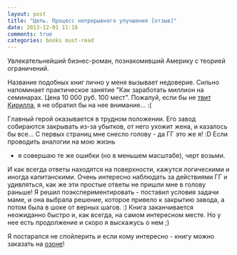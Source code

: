 ```yaml
---
layout: post
title: "Цель. Процесс непрерывного улучшения [отзыв]"
date: 2013-12-01 11:18
comments: true
categories: books must-read
---
```

Увлекательнейший бизнес-роман, познакомивший Америку с теорией
ограничений.
 <!--more-->

Название подобных книг лично у меня вызывает недоверие. Сильно
напоминает практическое занятие "Как заработать миллион на семинарах. Цена 10 000 руб. 100 мест". Пожалуй, если бы не [твит Кирилла](https://twitter.com/mokevnin/status/397111571039916033), я не обратил бы на нее внимание... :(

Главный герой оказывается в трудном положении. Его завод собираются закрывать из-за
убытков, от него ухожит жена, и казалось бы все... С первых страниц мне
снесло голову - да ГГ это же я! :D Если проводить аналогии на мою жизнь
- я совершаю те же ошибки (но в меньшем масштабе), черт возьми.

И как всегда ответы находятся на поверхности, кажутся логическими и иногда капитанскими. Очень интересно наблюдать за действиями ГГ и удивляться, как же эти простые ответы не пришли мне в голову раньше! Я решил поэкспериментировать - поставил условия задачи маме, и она выбрала решение, которое привело к закрытию завода, а потом была в шоке от верных шагов. :)
Книга заканчивается неожиданно быстро и, как всегда, на самом интересном
месте. Но у нее есть продолжение и скоро я выскажусь о нем ;)

Я постарался не спойлерить и если кому интересно - книгу можно заказать
на [озоне](http://www.ozon.ru/context/detail/id/18820179/)!

